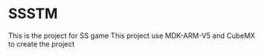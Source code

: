 # SSSTM
This is the project for SS game 
This project use MDK-ARM-V5 and CubeMX to create the project

